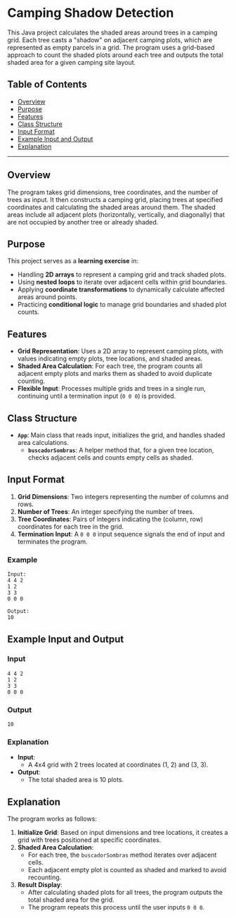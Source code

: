 # Camping Shadow Detection

This Java project calculates the shaded areas around trees in a camping grid. Each tree casts a "shadow" on adjacent camping plots, which are represented as empty parcels in a grid. The program uses a grid-based approach to count the shaded plots around each tree and outputs the total shaded area for a given camping site layout.

## Table of Contents

- [Overview](#overview)
- [Purpose](#purpose)
- [Features](#features)
- [Class Structure](#class-structure)
- [Input Format](#input-format)
- [Example Input and Output](#example-input-and-output)
- [Explanation](#explanation)

---

## Overview

The program takes grid dimensions, tree coordinates, and the number of trees as input. It then constructs a camping grid, placing trees at specified coordinates and calculating the shaded areas around them. The shaded areas include all adjacent plots (horizontally, vertically, and diagonally) that are not occupied by another tree or already shaded.

## Purpose

This project serves as a **learning exercise** in:
- Handling **2D arrays** to represent a camping grid and track shaded plots.
- Using **nested loops** to iterate over adjacent cells within grid boundaries.
- Applying **coordinate transformations** to dynamically calculate affected areas around points.
- Practicing **conditional logic** to manage grid boundaries and shaded plot counts.

## Features

- **Grid Representation**: Uses a 2D array to represent camping plots, with values indicating empty plots, tree locations, and shaded areas.
- **Shaded Area Calculation**: For each tree, the program counts all adjacent empty plots and marks them as shaded to avoid duplicate counting.
- **Flexible Input**: Processes multiple grids and trees in a single run, continuing until a termination input (`0 0 0`) is provided.

## Class Structure

- **`App`**: Main class that reads input, initializes the grid, and handles shaded area calculations.
  - **`buscadorSombras`**: A helper method that, for a given tree location, checks adjacent cells and counts empty cells as shaded.

## Input Format

1. **Grid Dimensions**: Two integers representing the number of columns and rows.
2. **Number of Trees**: An integer specifying the number of trees.
3. **Tree Coordinates**: Pairs of integers indicating the (column, row) coordinates for each tree in the grid.
4. **Termination Input**: A `0 0 0` input sequence signals the end of input and terminates the program.

### Example

```plaintext
Input:
4 4 2
1 2
3 3
0 0 0

Output:
10
```

## Example Input and Output

### Input

```plaintext
4 4 2
1 2
3 3
0 0 0
```

### Output

```plaintext
10
```

### Explanation

- **Input**:
  - A 4x4 grid with 2 trees located at coordinates (1, 2) and (3, 3).
- **Output**:
  - The total shaded area is 10 plots.

## Explanation

The program works as follows:
1. **Initialize Grid**: Based on input dimensions and tree locations, it creates a grid with trees positioned at specific coordinates.
2. **Shaded Area Calculation**:
   - For each tree, the `buscadorSombras` method iterates over adjacent cells.
   - Each adjacent empty plot is counted as shaded and marked to avoid recounting.
3. **Result Display**:
   - After calculating shaded plots for all trees, the program outputs the total shaded area for the grid.
   - The program repeats this process until the user inputs `0 0 0`.


